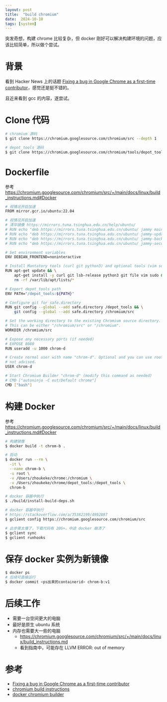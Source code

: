 ```yaml
---
layout: post
title:  "build chromium"
date:  2024-10-10
tags: [system]
---
```


  突发奇想，构建 chrome 比较复杂，但 docker 刚好可以解决构建环境的问题，应该比较简单，所以做个尝试。

# 背景

看到 Hacker News 上的话题 [Fixing a bug in Google Chrome as a first-time contributor](https://news.ycombinator.com/item?id=41355303)，感觉还是挺不错的。

且近来看到 gcc 的内容，遂尝试。

# Clone 代码

```sh
# chromium 源码
$ git clone https://chromium.googlesource.com/chromium/src --depth 1

# depot_tools 源码
$ git clone https://chromium.googlesource.com/chromium/tools/depot_tools.git --depth 1
```

# Dockerfile

  参考 https://chromium.googlesource.com/chromium/src/+/main/docs/linux/build_instructions.md#Docker

```sh
# 视情况开启加速
FROM mirror.gcr.io/ubuntu:22.04

# 视情况开启加速
# 清华镜像 https://mirrors.tuna.tsinghua.edu.cn/help/ubuntu/
# RUN echo "deb https://mirrors.tuna.tsinghua.edu.cn/ubuntu/ jammy main restricted universe multiverse" > /etc/apt/sources.list
# RUN echo "deb https://mirrors.tuna.tsinghua.edu.cn/ubuntu/ jammy-updates main restricted universe multiverse" >> /etc/apt/sources.list
# RUN echo "deb https://mirrors.tuna.tsinghua.edu.cn/ubuntu/ jammy-backports main restricted universe multiverse" >> /etc/apt/sources.list
# RUN echo "deb https://mirrors.tuna.tsinghua.edu.cn/ubuntu/ jammy-security main restricted universe multiverse" >> /etc/apt/sources.list

# Set environment variables
ENV DEBIAN_FRONTEND=noninteractive

# Install Mantatory tools (curl git python3) and optional tools (vim sudo)
RUN apt-get update && \
    apt-get install -y curl git lsb-release python3 git file vim sudo && \
    rm -rf /var/lib/apt/lists/*

# Export depot_tools path
ENV PATH="/depot_tools:${PATH}"

# Configure git for safe.directory
RUN git config --global --add safe.directory /depot_tools && \
    git config --global --add safe.directory /chromium/src

# Set the working directory to the existing Chromium source directory.
# This can be either "/chromium/src" or "/chromium".
WORKDIR /chromium/src

# Expose any necessary ports (if needed)
# EXPOSE 8080
RUN useradd -u 1000 chrom-d

# Create normal user with name "chrom-d". Optional and you can use root but
# not advised.
USER chrom-d

# Start Chromium Builder "chrom-d" (modify this command as needed)
# CMD ["autoninja -C out/Default chrome"]
CMD ["bash"]
```

# 构建 Docker

  参考 https://chromium.googlesource.com/chromium/src/+/main/docs/linux/build_instructions.md#Docker

```sh
# 构建镜像
$ docker build -t chrom-b .

# 启动
$ docker run --rm \
  -it \
  --name chrom-b \
  -u root \
  -v /Users/zhoukeke/chrome:/chromium \
  -v /Users/zhoukeke/chrome/depot_tools:/depot_tools \
  chrom-b

# docker 容器中执行
$ ./build/install-build-deps.sh

# docker 容器中执行
# https://stackoverflow.com/a/35382199/4992897
$ gclient config https://chromium.googlesource.com/chromium/src

# 此步骤太慢了，下载代码有 20G+，中途 docker 崩溃了
$ gclient sync
$ gclient runhooks
```

# 保存 docker 实例为新镜像

```sh
$ docker ps
# 后续可直接运行
$ docker commit <ps出来的containerid> chrom-b:v1
```

# 后续工作

* 需要一台空间更大的电脑
* 最好是原生 ubuntu 系统
* 内存也需要大一些的电脑
  * https://chromium.googlesource.com/chromium/src/+/main/docs/linux/build_instructions.md
  * 看到指南中，可能存在 LLVM ERROR: out of memory


# 参考

* [Fixing a bug in Google Chrome as a first-time contributor](https://news.ycombinator.com/item?id=41355303)
* [chromium build instructions ](https://chromium.googlesource.com/chromium/src/+/main/docs/linux/build_instructions.md)
* [docker chromium builder](https://github.com/anticrisis/docker-chromium-builder)

